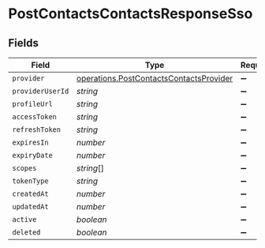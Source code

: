 # PostContactsContactsResponseSso


## Fields

| Field                                                                                              | Type                                                                                               | Required                                                                                           | Description                                                                                        |
| -------------------------------------------------------------------------------------------------- | -------------------------------------------------------------------------------------------------- | -------------------------------------------------------------------------------------------------- | -------------------------------------------------------------------------------------------------- |
| `provider`                                                                                         | [operations.PostContactsContactsProvider](../../models/operations/postcontactscontactsprovider.md) | :heavy_minus_sign:                                                                                 | N/A                                                                                                |
| `providerUserId`                                                                                   | *string*                                                                                           | :heavy_minus_sign:                                                                                 | N/A                                                                                                |
| `profileUrl`                                                                                       | *string*                                                                                           | :heavy_minus_sign:                                                                                 | N/A                                                                                                |
| `accessToken`                                                                                      | *string*                                                                                           | :heavy_minus_sign:                                                                                 | N/A                                                                                                |
| `refreshToken`                                                                                     | *string*                                                                                           | :heavy_minus_sign:                                                                                 | N/A                                                                                                |
| `expiresIn`                                                                                        | *number*                                                                                           | :heavy_minus_sign:                                                                                 | N/A                                                                                                |
| `expiryDate`                                                                                       | *number*                                                                                           | :heavy_minus_sign:                                                                                 | N/A                                                                                                |
| `scopes`                                                                                           | *string*[]                                                                                         | :heavy_minus_sign:                                                                                 | N/A                                                                                                |
| `tokenType`                                                                                        | *string*                                                                                           | :heavy_minus_sign:                                                                                 | N/A                                                                                                |
| `createdAt`                                                                                        | *number*                                                                                           | :heavy_minus_sign:                                                                                 | N/A                                                                                                |
| `updatedAt`                                                                                        | *number*                                                                                           | :heavy_minus_sign:                                                                                 | N/A                                                                                                |
| `active`                                                                                           | *boolean*                                                                                          | :heavy_minus_sign:                                                                                 | N/A                                                                                                |
| `deleted`                                                                                          | *boolean*                                                                                          | :heavy_minus_sign:                                                                                 | N/A                                                                                                |